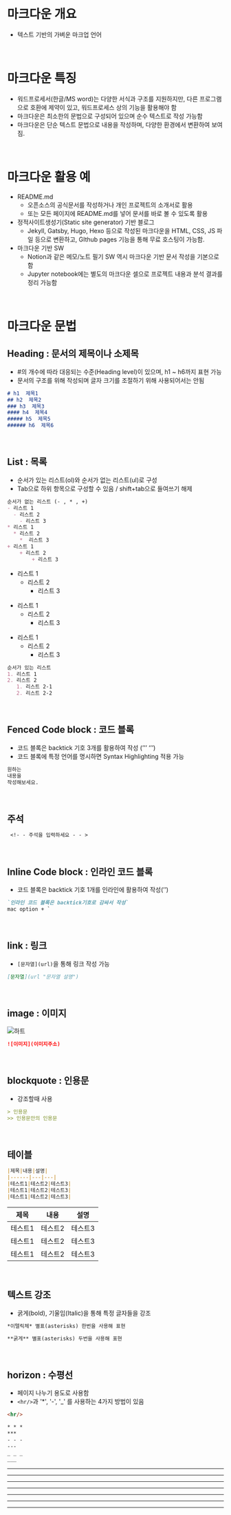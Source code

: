 # 마크다운 개요

- 텍스트 기반의 가벼운 마크업 언어

</br>

# 마크다운 특징

- 워드프로세서(한글/MS word)는 다양한 서식과 구조를 지원하지만, 다른 프로그램으로 호환에 제약이 있고,
워드프로세스 상의 기능을 활용해야 함  
- 마크다운은 최소한의 문법으로 구성되어 있으며 순수 텍스트로 작성 가능함
- 마크다운은 단순 텍스트 문법으로 내용을 작성하며, 다양한 환경에서 변환하여 보여짐.

</br>

# 마크다운 활용 예
- README.md
    - 오픈소스의 공식문서를 작성하거나 개인 프로젝트의 소개서로 활용
    - 또는 모든 페이지에 README.md를 넣어 문서를 바로 볼 수 있도록 활용
- 정적사이트생성기(Static site generator) 기반 블로그
    - Jekyll, Gatsby, Hugo, Hexo 등으로 작성된 마크다운을 HTML, CSS, JS 파일 등으로 변환하고, GIthub pages 기능을 통해 무료 호스팅이 가능함.
- 마크다운 기반 SW
    - Notion과 같은 메모/노트 필기 SW 역시 마크다운 기반 문서 작성을 기본으로 함
    - Jupyter notebook에는 별도의 마크다운 셀으로 프로젝트 내용과 분석 결과를 정리 가능함

</br>

# 마크다운 문법

## Heading : 문서의 제목이나 소제목

- #의 개수에 따라 대응되는 수준(Heading level)이 있으며, h1 ~ h6까지 표현 가능
- 문서의 구조를 위해 작성되며 글자 크기를 조절하기 위해 사용되어서는 안됨

```markdown
# h1  제목1
## h2  제목2
### h3  제목3
#### h4  제목4
##### h5  제목5
###### h6  제목6
```
</br>

## List : 목록

- 순서가 있는 리스트(ol)와 순서가 없는 리스트(ul)로 구성
- Tab으로 하위 항목으로 구성할 수 있음 / shift+tab으로 들여쓰기 해제
```markdown
순서가 없는 리스트 (- , * , +)
- 리스트 1
  - 리스트 2
    - 리스트 3
* 리스트 1
  * 리스트 2 
    *  리스트 3
+ 리스트 1
    + 리스트 2 
        + 리스트 3
```
- 리스트 1
  - 리스트 2
    - 리스트 3
* 리스트 1
  * 리스트 2 
    *  리스트 3
+ 리스트 1
    + 리스트 2 
        + 리스트 3
  
```markdown
순서가 있는 리스트 
1. 리스트 1 
2. 리스트 2
   1. 리스트 2-1
   2. 리스트 2-2 
```
</br>

## Fenced Code block : 코드 블록  

- 코드 블록은 backtick 기호 3개를 활용하여 작성
  (’’’ ‘’’)
- 코드 블록에 특정 언어를 명시하면 Syntax Highlighting 적용 가능
  
```markdown
원하는 
내용을 
작성해보세요.
```

</br>

## 주석
```markdown
 <!- - 주석을 입력하세요 - - >
```

</br>

## Inline Code block : 인라인 코드 블록

- 코드 블록은 backtick 기호 1개를 인라인에 활용하여 작성(’’) <br>
```markdown
`인라인 코드 블록은 backtick기호로 감싸서 작성`
mac option + `
```

</br>

## link : 링크

- `[문자열](url)`을 통해 링크 작성 가능
```markdown
[문자열](url "문자열 설명")
```

</br>

## image : 이미지
  ![하트](./img/%ED%95%98%ED%8A%B8.png)
```markdown
![이미지](이미지주소)
```

</br>

## blockquote : 인용문
- 강조할때 사용
```markdown
> 인용문
>> 인용문안의 인용문
```

</br>

## 테이블

```markdown
|제목|내용|설명|
|------|---|---|
|테스트1|테스트2|테스트3|
|테스트1|테스트2|테스트3|
|테스트1|테스트2|테스트3|
```
|제목|내용|설명|
|------|---|---|
|테스트1|테스트2|테스트3|
|테스트1|테스트2|테스트3|
|테스트1|테스트2|테스트3|
</br>

## 텍스트 강조
- 굵게(bold), 기울임(Italic)을 통해 특정 글자들을 강조
```markdown
*이텔릭체* 별표(asterisks) 한번을 사용해 표현
```
```markdown
**굵게** 별표(asterisks) 두번을 사용해 표현
```

</br>

## horizon : 수평선
- 페이지 나누기 용도로 사용함
- `<hr/>`과 '*', '-', '_' 를 사용하는 4가지 방법이 있음
``` markdown
<hr/>

* * *
***
- - -
---
_ _ _
___
```
<hr/>

* * *
***
- - -
---
_ _ _
___
